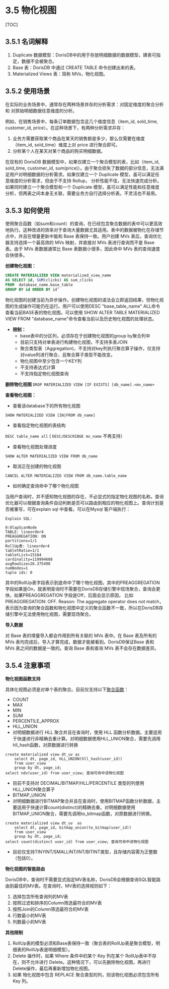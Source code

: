 # 3.5 物化视图

\[TOC\]

## 3.5.1 名词解释

1. Duplicate 数据模型：DorisDB中的用于存放明细数据的数据模型，建表可指定，数据不会被聚合。
2. Base 表：DorisDB 中通过 CREATE TABLE 命令创建出来的表。
3. Materialized Views 表：简称 MVs，物化视图。

## 3.5.2 使用场景

在实际的业务场景中，通常存在两种场景并存的分析需求：对固定维度的聚合分析 和 对原始明细数据任意维度的分析。

例如，在销售场景中，每条订单数据包含这几个维度信息（item\_id, sold\_time, customer\_id, price）。在这种场景下，有两种分析需求并存：

1. 业务方需要获取某个商品在某天的销售额是多少，那么仅需要在维度（item\_id, sold\_time）维度上对 price 进行聚合即可。
2. 分析某个人在某天对某个商品的购买明细数据。

在现有的 DorisDB 数据模型中，如果仅建立一个聚合模型的表，比如（item\_id, sold\_time, customer\_id, sum\(price\)）。由于聚合损失了数据的部分信息，无法满足用户对明细数据的分析需求。如果仅建立一个 Duplicate 模型，虽可以满足任意维度的分析需求，但由于不支持 Rollup， 分析性能不佳，无法快速完成分析。如果同时建立一个聚合模型和一个 Duplicate 模型，虽可以满足性能和任意维度分析，但两表之间本身无关联，需要业务方自行选择分析表。不灵活也不易用。

## 3.5.3 如何使用

使用聚合函数（如sum和count）的查询，在已经包含聚合数据的表中可以更高效地执行。这种改进的效率对于查询大量数据尤其适用。表中的数据被物化在存储节点中，并且在增量更新中能和 Base 表保持一致。用户创建 MVs 表后，查询优化器支持选择一个最高效的 MVs 映射，并直接对 MVs 表进行查询而不是 Base 表。由于 MVs 表数据通常比 Base 表数据小很多，因此命中 MVs 表的查询速度会快很多。

**创建物化视图：**

```sql
CREATE MATERIALIZED VIEW materialized_view_name
AS SELECT id, SUM(clicks) AS sum_clicks
FROM  database_name.base_table
GROUP BY id ORDER BY id’
```

物化视图的创建当前为异步操作。创建物化视图的语法会立即返回结果，但物化视图的生成操作可能仍在运行。用户可以使用DESC "base\_table\_name" ALL命令查看当前BASE表的物化视图。可以使用 SHOW ALTER TABLE MATERIALIZED VIEW FROM "database\_name"命令查看当前以及历史物化视图的处理状态。

* **限制：**
  * base表中的分区列，必须存在于创建物化视图的group by聚合列中
  * 目前只支持对单表进行构建物化视图，不支持多表JOIN
  * 聚合类型表（Aggregation\)，不支持对key列执行聚合算子操作，仅支持对value列进行聚合，且聚合算子类型不能改变。
  * 物化视图中至少包含一个KEY列
  * 不支持表达式计算
  * 不支持指定物化视图查询

**删除物化视图** `DROP MATERIALIZED VIEW [IF EXISTS] [db_name].<mv_name>`

**查看物化视图：**

* 查看该database下的所有物化视图

`SHOW MATERIALIZED VIEW [IN|FROM db_name]`

* 查看指定物化视图的表结构

`DESC table_name all` \( `DESC/DESCRIBUE mv_name` 不再支持）

* 查看物化视图处理进度

`SHOW ALTER MATERIALIZED VIEW FROM db_name`

* 取消正在创建的物化视图

`CANCEL ALTER MATERIALIZED VIEW FROM db_name.table_name`

* 如何确定查询命中了哪个物化视图

当用户查询时，并不感知物化视图的存在，不必显式的指定物化视图的名称。查询优化器可以根据查询条件自动判断是否可以路由到相应的物化视图上。查询计划是否被重写，可在explain sql 中查看。可以在Mysql 客户端执行：

```text
Explain SQL:

0:OlapScanNode
TABLE: lineorder4
PREAGGREGATION: ON
partitions=1/1
RollUp表: lineorder4
tabletRatio=1/1
tabletList=15184
cardinality=119994608
avgRowSize=26.375498
numNodes=1
tuple ids: 0
```

其中的RollUp表字段表示到底命中了哪个物化视图。其中的PREAGGREGATION 字段如果是On，就表明查询时不需要在DorisDB存储引擎中现场聚合，查询会更快，如果PREAGGREGATION 字段是Off，后面会显示原因， 比如 PREAGGREGATION: OFF. Reason: The aggregate operator does not match，表示因为查询的聚合函数和物化视图中定义的聚合函数不一致，所以在DorisDB存储引擎中无法使用物化视图，需要现场聚合。

**导入数据**

对 Base 表的增量导入都会作用到所有关联的 MVs 表中。在 Base 表及所有的 MVs 表均完成后，导入才算完成，数据才能被看到。DorisDB保证Base 表和 MVs 表之间的数据是一致的。查询 Base 表和查询 MVs 表不会存在数据差异。

## 3.5.4 注意事项

**物化视图函数支持**

具体化视图必须是对单个表的聚合。目前仅支持以下[聚合函数](https://cloud.google.com/bigquery/docs/reference/standard-sql/aggregate_functions)：

* COUNT
* MAX
* MIN
* SUM
* PERCENTILE\_APPROX
* HLL\_UNION
* 对明细数据进行 HLL 聚合并且在查询时，使用 HLL 函数分析数据。主要适用于快速进行非精确去重计算。对明细数据使用HLL\_UNION聚合，需要先调用hll\_hash函数，对原数据进行转换

```text
create materialized view dt_uv as 
    select dt, page_id, HLL_UNION(hll_hash(user_id)) 
    from user_view
    group by dt, page_id;
select ndv(user_id) from user_view; 查询可命中该物化视图
```

* 目前不支持对 DECIMAL/BITMAP/HLL/PERCENTILE 类型的列使用HLL\_UNION聚合算子
* BITMAP\_UNION
* 对明细数据进行BITMAP聚合并且在查询时，使用BITMAP函数分析数据，主要适用于快速计算count\(distinct\)的精确去重。对明细数据使用BITMAP\_UNION聚合，需要先调用to\_bitmap函数，对原数据进行转换。

```text
create materialized view dt_uv  as
    select dt, page_id, bitmap_union(to_bitmap(user_id))
    from user_view
    group by dt, page_id;
select count(distinct user_id) from user_view; 查询可命中该物化视图
```

* 目前仅支持TINYINT/SMALLINT/INT/BITINT类型，且存储内容需为正整数（包括0）。

**物化视图的智能路由**

DorisDB中，查询时不需要显式指定MV表名称，DorisDB会根据查询SQL智能路由到最佳的MV表。在查询时，MV表的选择规则如下：

1. 选择包含所有查询列的MV表
2. 按照过滤和排序的Column筛选最符合的MV表
3. 按照Join的Column筛选最符合的MV表
4. 行数最小的MV表
5. 列数最小的MV表

**其他限制**

1. RollUp表的模型必须和Base表保持一致（聚合表的RollUp表是聚合模型，明细表的RollUp表是明细模型）。
2. Delete 操作时，如果 Where 条件中的某个 Key 列在某个 RollUp表中不存在，则不允许进行 Delete。这种情况下，可以先删除物化视图，再进行Delete操作，最后再重新增加物化视图。
3. 如果 物化视图中包含 REPLACE 聚合类型的列，则该物化视图必须包含所有 Key 列。

